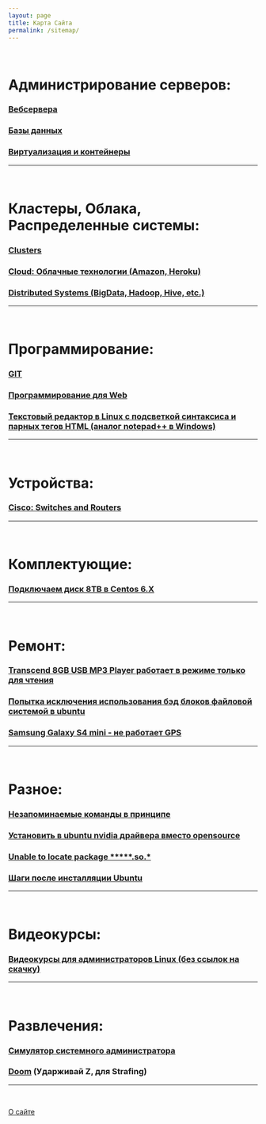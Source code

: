 ```yaml
---
layout: page
title: Карта Сайта
permalink: /sitemap/
---
```



<br/>

# Администрирование серверов:

### [Вебсервера](/linux/webservers/)

### [Базы данных](/linux/databases/)  

### [Виртуализация и контейнеры](/linux/virtual/)




______

<br/>

# Кластеры, Облака, Распределенные системы:

### [Clusters](/linux/clusters/)

### [Cloud: Облачные технологии (Amazon, Heroku)](/linux/cloud/)  

### [Distributed Systems (BigData, Hadoop, Hive, etc.)](/linux/distributed-systems/)  

______

<br/>

# Программирование:

### [GIT](/linux/dev/git/)

### [Программирование для Web](/linux/dev/)

### [Текстовый редактор в Linux с подсветкой синтаксиса и парных тегов HTML (аналог notepad++ в Windows)](/linux/editors/)

______

<br/>

# Устройства:

### [Cisco: Switches and Routers](/devices/cisco/routers/)

______

<br/>

# Комплектующие:

### [Подключаем диск 8TB в Centos 6.X](/devices/hdd/seagate/8tb/)


______

<br/>

# Ремонт:


### [Transcend 8GB USB MP3 Player работает в режиме только для чтения](/devices/usb-flash/transcend/8gb/player/)

### [Попытка исключения использования бэд блоков файловой системой в ubuntu ](/linux/ubuntu/get-info-about-hdd/)

### [Samsung Galaxy S4 mini - не работает GPS](/devices/mobile/galaxy-s4-mini/gps-not-working/)

______

<br/>

# Разное:

### [Незапоминаемые команды в принципе](/linux/commands/)


### [Установить в ubuntu nvidia драйвера вместо opensource](/ubuntu/drivers/nvidia/)


### [Unable to locate package *****.so.*](/ubuntu/Install-package-for-missing-libraries/)

### [Шаги после инсталляции Ubuntu](/linux/ubuntu/after-installation/)
______

<br/>

# Видеокурсы:

### [Видеокурсы для администраторов Linux (без ссылок на скачку)](/linux/video-courses/)  

______

<br/>

# Развлечения:

### [Симулятор системного администратора](/website/games/sysadm.swf)  

### [Doom](/website/games/doom.swf) (Ударживай Z, для Strafing)  

______

<br/>

[О сайте](/about/)  
